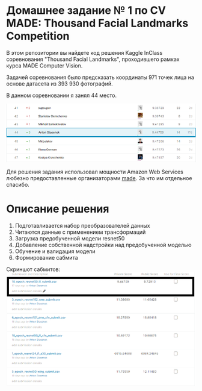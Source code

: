 # Домашнее задание № 1 по CV MADE: Thousand Facial Landmarks Competition

В этом репозитории вы найдете код решения Kaggle InClass соревнования "Thousand Facial Landmarks", проходившего рамках курса MADE Computer Vision.

Задачей соревнования было предсказать координаты 971 точек лица на основе датасета из 393 930 фотографий.

В данном соревновании я занял 44 место.

![Скриншот с LB](images/lb.PNG)

Для решения задания использовал мощности Amazon Web Services любезно предоставленные организаторами [made](https://data.mail.ru/). За что им отдельное спасибо. 

# Описание решения

1. Подготавливается набор преобразователей данных
2. Читаются данные с применением трансформаций
3. Загрузка предобученной модели resnet50
4. Добавление собственной надстройки над предобученной моделью
5. Обучение и валидация модели
6. Формирование сабмита


Скриншот сабмитов:
![](images/best_sub.png)
